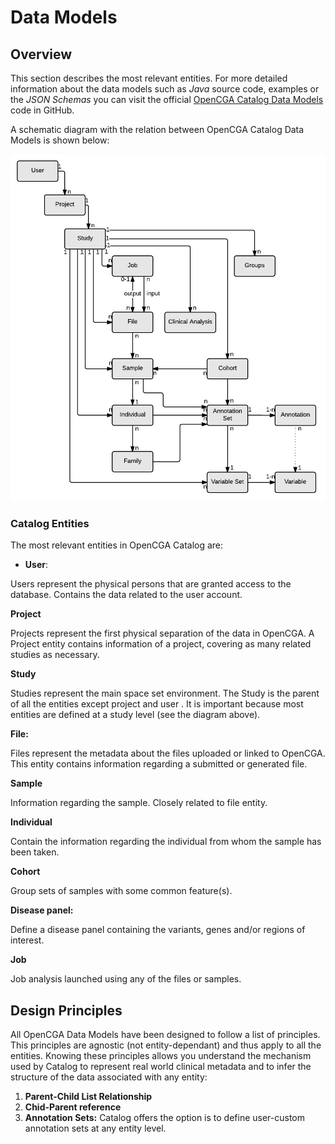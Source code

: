 # Data Models

## Overview

This section describes the most relevant entities. For more detailed information about the data models such as _Java_ source code, examples or the _JSON Schemas_ you can visit the official [OpenCGA Catalog Data Models](https://github.com/opencb/opencga/wiki/OpenCGA-Catalog-Data-Models) code in GitHub. 

A schematic diagram with the relation between OpenCGA Catalog Data Models is shown below:  

![Catalog entities and their relations.](../.gitbook/assets/image.png)

### Catalog Entities

The most relevant entities in OpenCGA Catalog are:

* **User**:

Users represent the physical persons that are granted access to the database. Contains the data related to the user account.

**Project**

Projects represent the first physical separation of the data in OpenCGA. A Project entity contains information of a project, covering as many related studies as necessary.

**Study**

Studies represent the main space set environment. The Study is the parent of all the entities except project and user . It is important because most entities are defined at a study level \(see the diagram above\).

**File:**

Files represent the metadata about the files uploaded or linked to OpenCGA. This entity contains information regarding a submitted or generated file.

**Sample**

Information regarding the sample. Closely related to file entity.

**Individual**

 Contain the information regarding the individual from whom the sample has been taken.

**Cohort**

 Group sets of samples with some common feature\(s\).

**Disease panel:** 

Define a disease panel containing the variants, genes and/or regions of interest.

**Job**

Job analysis launched using any of the files or samples.

## Design Principles

All OpenCGA Data Models have been designed to follow a list of principles. This principles are agnostic \(not entity-dependant\) and thus apply to all the entities. Knowing these principles allows you understand the mechanism used by Catalog to represent real world clinical metadata and to infer the structure of the data associated with any entity:

1. **Parent-Child List Relationship**
2. **Chid-Parent reference**
3. **Annotation Sets:** Catalog offers the option is to define user-custom annotation sets at any entity level. 


